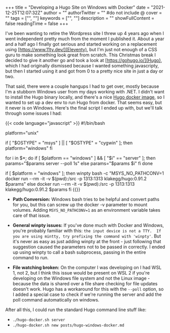+++
title = "Developing a Hugo Site on Windows with Docker"
date = "2021-12-25T12:07:32Z"
author = ""
authorTwitter = "" #do not include @
cover = ""
tags = ["", ""]
keywords = ["", ""]
description = ""
showFullContent = false
readingTime = false
+++

I've been wanting to retire the Wordpress site I threw up 4 years ago when I went independent pretty much from the moment I published it.  About a year and a half ago I finally got serious and started working on a replacement using [https://www.11ty.dev/](Eleventy), but I'm just not enough of a CSS guru to make something look great from scratch.  This Christmas break I decided to give it another go and took a look at [https://gohugo.io/](Hugo), which I had originally dismissed because I wanted something javascripty, but then I started using it and got from 0 to a pretty nice site in just a day or two.

That said, there were a couple hangups I had to get over, mostly because I'm a stubborn Windows user from my days working with .NET.  I didn't want to install the Hugo binary locally, and there's a nice [Hugo docker image](https://hub.docker.com/r/klakegg/hugo/), so I wanted to set up a dev env to run Hugo from docker.  That seems easy, but it never is on Windows.  Here's the final script I ended up with, but we'll talk through some issues I had:

{{< code language="javascript" >}}
#!/bin/bash

platform="unix"

if [ "$OSTYPE" = "msys" ] || [ "$OSTYPE" = "cygwin" ]; then
  platform="windows"
fi

for i in $*;
do
    if [ $platform == "windows" ] && [ "$i" == "server" ]; then
        params="$params server --poll 1s"
    else
        params="$params $i"
    fi
done

if [ $platform = "windows" ]; then
    winpty bash -c "MSYS_NO_PATHCONV=1 docker run --rm -it -v $(pwd):/src -p 1313:1313 klakegg/hugo:0.91.2 $params"
else
    docker run --rm -it -v $(pwd):/src -p 1313:1313 klakegg/hugo:0.91.2 $params
fi
{{</code>}}

* **Path Conversion:** Windows bash tries to be helpful and convert paths for you, but this can screw up the docker -v parameter to mount volumes.  Adding ```MSYS_NO_PATHCONV=1``` as an environment variable takes care of that issue.

* **General winpty issues:** If you've done much with Docker and Windows, you're probably familiar with this: ```the input device is not a TTY.  If you are using mintty, try prefixing the command with 'winpty'```.  But it's never as easy as just adding winpty at the front - just following that suggestion caused the parameters not to be passed in correctly.  I ended up using winpty to call a bash subprocess, passing in the entire command to run.

* **File watching broken:** On the computer I was developing on I had WSL 1, not 2, but I think this issue would be present on WSL 2 if you're developing on the Windows file system and not the Linux image - because the data is shared over a file share checking for file updates doesn't work.  Hugo has a workaround for this with the ```--poll``` option, so I added a special case to check if we're running the server and add the poll command automatically on windows.

After all this, I could run the standard Hugo command line stuff like:

* ```./hugo-docker.sh server```
* ```./hugo-docker.sh new posts/hugo-windows-docker.md```